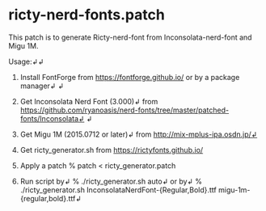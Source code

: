 # ricty-nerd-fonts.patch

This patch is to generate Ricty-nerd-font from Inconsolata-nerd-font and Migu 1M.

Usage:↲↲
1. Install FontForge from https://fontforge.github.io/ or by a package manager↲
↲
2. Get Inconsolata Nerd Font (3.000)↲
   from https://github.com/ryanoasis/nerd-fonts/tree/master/patched-fonts/Inconsolata↲
↲
4. Get Migu 1M (2015.0712 or later)↲
   from http://mix-mplus-ipa.osdn.jp/↲

5. Get ricty_generator.sh
   from https://rictyfonts.github.io/

6. Apply a patch
       % patch < ricty_generator.patch

7. Run script by↲
       % ./ricty_generator.sh auto↲
   or by↲
       % ./ricty_generator.sh InconsolataNerdFont-{Regular,Bold}.ttf migu-1m-{regular,bold}.ttf↲
